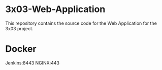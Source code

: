 # 3x03-Web-Application
This repository contains the source code for the Web Application for the 3x03 project. 

# Docker
Jenkins:8443
NGINX:443
